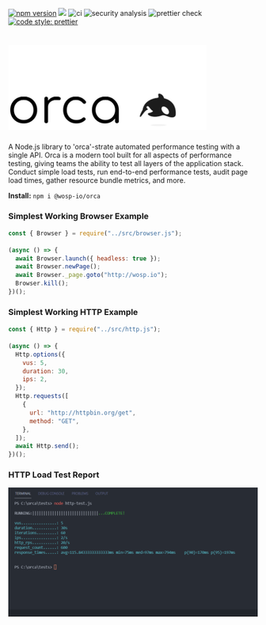 [![npm version](https://img.shields.io/npm/v/@wosp-io/orca.svg?style=flat)](https://www.npmjs.com/package/@wosp-io/orca)
![](https://david-dm.org/wosp-io/orca.svg)
![ci](https://github.com/wosp-io/orca/actions/workflows/workflow.yml/badge.svg)
![security analysis](https://github.com/wosp-io/orca/actions/workflows/codeql-analysis.yml/badge.svg)
![prettier check](https://github.com/wosp-io/orca/actions/workflows/prettier-format.yml/badge.svg)
[![code style: prettier](https://img.shields.io/badge/code_style-prettier-ff69b4.svg)](https://github.com/prettier/prettier)

# <img src="assets/logo.PNG" width="400">

A Node.js library to 'orca'-strate automated performance testing with a single API. Orca is a modern tool built for all aspects of performance testing, giving teams the ability to test all layers of the application stack. Conduct simple load tests, run end-to-end performance tests, audit page load times, gather resource bundle metrics, and more.

**Install:** `npm i @wosp-io/orca`

### Simplest Working Browser Example

```JavaScript
const { Browser } = require("../src/browser.js");

(async () => {
  await Browser.launch({ headless: true });
  await Browser.newPage();
  await Browser._page.goto("http://wosp.io");
  Browser.kill();
})();
```

### Simplest Working HTTP Example

```JavaScript
const { Http } = require("../src/http.js");

(async () => {
  Http.options({
    vus: 5,
    duration: 30,
    ips: 2,
  });
  Http.requests([
    {
      url: "http://httpbin.org/get",
      method: "GET",
    },
  ]);
  await Http.send();
})();
```

### HTTP Load Test Report

<img src="assets/http-report.PNG" width="600">
